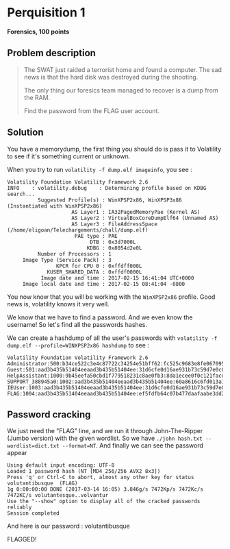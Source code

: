 # Perquisition 1 

**Forensics, 100 points**

## Problem description

> The SWAT just raided a terrorist home and found a computer.
> The sad news is that the hard disk was destroyed during the shooting.
> 
> The only thing our foresics team managed to recover is a dump from the RAM.
> 
> Find the password from the FLAG user account.

## Solution

You have a memorydump, the first thing you should do is pass it to Volatility to see if it's something current or unknown.

When you try to run `volatility -f dump.elf imageinfo`, you see :

    Volatility Foundation Volatility Framework 2.6
    INFO    : volatility.debug    : Determining profile based on KDBG search...
              Suggested Profile(s) : WinXPSP2x86, WinXPSP3x86 (Instantiated with WinXPSP2x86)
                         AS Layer1 : IA32PagedMemoryPae (Kernel AS)
                         AS Layer2 : VirtualBoxCoreDumpElf64 (Unnamed AS)
                         AS Layer3 : FileAddressSpace (/home/eligoan/Telechargements/chall/dump.elf)
                          PAE type : PAE
                               DTB : 0x3d7000L
                              KDBG : 0x8054d2e0L
              Number of Processors : 1
         Image Type (Service Pack) : 3
                    KPCR for CPU 0 : 0xffdff000L
                 KUSER_SHARED_DATA : 0xffdf0000L
               Image date and time : 2017-02-15 16:41:04 UTC+0000
         Image local date and time : 2017-02-15 08:41:04 -0800

You now know that you will be working with the `WinXPSP2x86` profile. Good news is, volatility knows it very well.

We know that we have to find a password. And we even know the username! So let's find all the passwords hashes.

We can create a hashdump of all the user's passwords with `volatility -f dump.elf --profile=WINXPSP2x86 hashdump` to see :

    Volatility Foundation Volatility Framework 2.6
    Administrator:500:b34ce522c3e4c87722c34254e51bff62:fc525c9683e8fe067095ba2ddc971889:::
    Guest:501:aad3b435b51404eeaad3b435b51404ee:31d6cfe0d16ae931b73c59d7e0c089c0:::
    HelpAssistant:1000:9b45eefa50cbd1f779518231c8ae0fb3:8da1ecee0f0c121facdfb869612a33c6:::
    SUPPORT_388945a0:1002:aad3b435b51404eeaad3b435b51404ee:60a8616c6fd013a1aff2d7c3328b4af8:::
    IEUser:1003:aad3b435b51404eeaad3b435b51404ee:31d6cfe0d16ae931b73c59d7e0c089c0:::
    FLAG:1004:aad3b435b51404eeaad3b435b51404ee:ef5fdfb64c07b477daafaabe3dd20062:::

## Password cracking

We just need the "FLAG" line, and we run it through John-The-Ripper (Jumbo version) with the given wordlist. So we have `./john hash.txt --wordlist=dict.txt --format=NT`. And finally we can see the password appear

    Using default input encoding: UTF-8
    Loaded 1 password hash (NT [MD4 256/256 AVX2 8x3])
    Press 'q' or Ctrl-C to abort, almost any other key for status
    volutantibusque  (FLAG)
    1g 0:00:00:00 DONE (2017-03-14 16:05) 3.846g/s 7472Kp/s 7472Kc/s 7472KC/s volutantesque..volvantur
    Use the "--show" option to display all of the cracked passwords reliably
    Session completed

And here is our password : volutantibusque

FLAGGED!